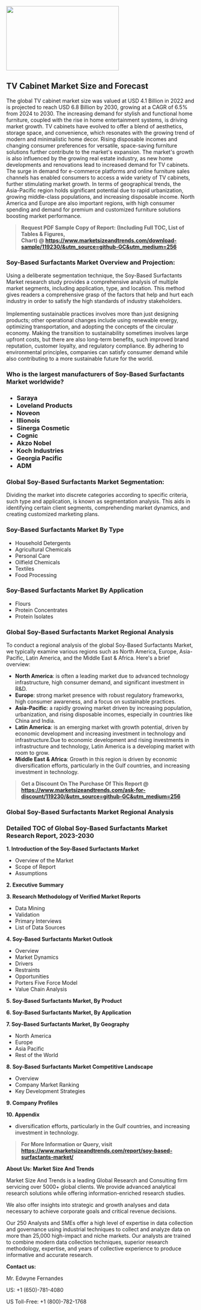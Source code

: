 <p><img class="alignnone size-medium wp-image-20088" src="https://ffe5etoiles.com/wp-content/uploads/2024/12/MST1-300x171.png" alt="" width="300" height="171" /></p><h2>TV Cabinet Market Size and Forecast</h2><p>The global TV cabinet market size was valued at USD 4.1 Billion in 2022 and is projected to reach USD 6.8 Billion by 2030, growing at a CAGR of 6.5% from 2024 to 2030. The increasing demand for stylish and functional home furniture, coupled with the rise in home entertainment systems, is driving market growth. TV cabinets have evolved to offer a blend of aesthetics, storage space, and convenience, which resonates with the growing trend of modern and minimalistic home decor. Rising disposable incomes and changing consumer preferences for versatile, space-saving furniture solutions further contribute to the market's expansion. The market's growth is also influenced by the growing real estate industry, as new home developments and renovations lead to increased demand for TV cabinets. The surge in demand for e-commerce platforms and online furniture sales channels has enabled consumers to access a wide variety of TV cabinets, further stimulating market growth. In terms of geographical trends, the Asia-Pacific region holds significant potential due to rapid urbanization, growing middle-class populations, and increasing disposable income. North America and Europe are also important regions, with high consumer spending and demand for premium and customized furniture solutions boosting market performance.</p></p><blockquote id="" class=""><strong>Request PDF Sample Copy of Report: (Including Full TOC, List of Tables &amp; Figures, Chart)&nbsp;@&nbsp;<strong><a href="https://www.marketsizeandtrends.com/download-sample/119230/&utm_source=github-GC&utm_medium=256" target="_blank">https://www.marketsizeandtrends.com/download-sample/119230/&utm_source=github-GC&utm_medium=256</a></strong></strong></blockquote><h3 id="" class="">Soy-Based Surfactants Market&nbsp;Overview and Projection:</h3><p id="" class="">Using a deliberate segmentation technique, the Soy-Based Surfactants Market research study provides a comprehensive analysis of multiple market segments, including application, type, and location. This method gives readers a comprehensive grasp of the factors that help and hurt each industry in order to satisfy the high standards of industry stakeholders. <br /> <br />Implementing sustainable practices involves more than just designing products; other operational changes include using renewable energy, optimizing transportation, and adopting the concepts of the circular economy. Making the transition to sustainability sometimes involves large upfront costs, but there are also long-term benefits, such improved brand reputation, customer loyalty, and regulatory compliance. By adhering to environmental principles, companies can satisfy consumer demand while also contributing to a more sustainable future for the world.</p><h3 id="" class="">Who is the largest manufacturers of&nbsp;Soy-Based Surfactants Market worldwide?</h3><h3 class=""><p><ul><li>Saraya </li><li> Loveland Products </li><li> Noveon </li><li> Illionois </li><li> Sinerga Cosmetic </li><li> Cognic </li><li> Akzo Nobel </li><li> Koch Industries </li><li> Georgia Pacific </li><li> ADM</li></ul></p></h3><h3 id="" class="">Global&nbsp;Soy-Based Surfactants Market Segmentation:</h3><p id="" class="">Dividing the market into discrete categories according to specific criteria, such type and application, is known as segmentation analysis. This aids in identifying certain client segments, comprehending market dynamics, and creating customized marketing plans.</p><h3 id="" class="">Soy-Based Surfactants Market&nbsp;By Type</h3><p><p><ul><li>Household Detergents </li><li> Agricultural Chemicals </li><li> Personal Care </li><li> Oilfield Chemicals </li><li> Textiles </li><li> Food Processing</p></li></ul></p></p><h3 id="" class="">Soy-Based Surfactants Market&nbsp;By Application</h3><p class=""><p><ul><li>Flours </li><li> Protein Concentrates </li><li> Protein Isolates</li></ul></p></p><h3 id="" class="">Global Soy-Based Surfactants Market Regional Analysis</h3><p id="" class="">To conduct a regional analysis of the global Soy-Based Surfactants Market, we typically examine various regions such as North America, Europe, Asia-Pacific, Latin America, and the Middle East &amp; Africa. Here's a brief overview:</p><ul><li><strong>North America</strong>: is often a leading market due to advanced technology infrastructure, high consumer demand, and significant investment in R&amp;D.</li><li><strong>Europe</strong>: strong market presence with robust regulatory frameworks, high consumer awareness, and a focus on sustainable practices.</li><li><strong>Asia-Pacific</strong>: a rapidly growing market driven by increasing population, urbanization, and rising disposable incomes, especially in countries like China and India.</li><li><strong>Latin America</strong>: is an emerging market with growth potential, driven by economic development and increasing investment in technology and infrastructure.Due to economic development and rising investments in infrastructure and technology, Latin America is a developing market with room to grow.</li><li><strong>Middle East &amp; Africa</strong>: Growth in this region is driven by economic diversification efforts, particularly in the Gulf countries, and increasing investment in technology.</li></ul><blockquote id="" class=""><strong>Get a Discount On The Purchase Of This Report @ <strong><a href="https://www.marketsizeandtrends.com/ask-for-discount/119230/&utm_source=github-GC&utm_medium=256" target="_blank">https://www.marketsizeandtrends.com/ask-for-discount/119230/&utm_source=github-GC&utm_medium=256</a></strong></strong></blockquote><h3 id="" class="">Global Soy-Based Surfactants Market Regional Analysis</h3><h3 id="" class="">Detailed TOC of Global Soy-Based Surfactants Market Research Report, 2023-2030</h3><p id="" class=""><strong>1. Introduction of the Soy-Based Surfactants Market</strong></p><ul><li>Overview of the Market</li><li>Scope of Report</li><li>Assumptions</li></ul><p id="" class=""><strong>2. Executive Summary</strong></p><p id="" class=""><strong>3. Research Methodology of Verified Market Reports</strong></p><ul><li>Data Mining</li><li>Validation</li><li>Primary Interviews</li><li>List of Data Sources</li></ul><p id="" class=""><strong>4. Soy-Based Surfactants Market Outlook</strong></p><ul><li>Overview</li><li>Market Dynamics</li><li>Drivers</li><li>Restraints</li><li>Opportunities</li><li>Porters Five Force Model</li><li>Value Chain Analysis</li></ul><p id="" class=""><strong>5. Soy-Based Surfactants Market, By Product</strong></p><p id="" class=""><strong>6. Soy-Based Surfactants Market, By Application</strong></p><p id="" class=""><strong>7. Soy-Based Surfactants Market, By Geography</strong></p><ul><li>North America</li><li>Europe</li><li>Asia Pacific</li><li>Rest of the World</li></ul><p id="" class=""><strong>8. Soy-Based Surfactants Market Competitive Landscape</strong></p><ul><li>Overview</li><li>Company Market Ranking</li><li>Key Development Strategies</li></ul><p id="" class=""><strong>9. Company Profiles</strong></p><p id="" class=""><strong>10. Appendix</strong></p><ul><li>diversification efforts, particularly in the Gulf countries, and increasing investment in technology.</li></ul><blockquote id="" class=""><strong>For More Information or Query, visit <strong><strong><a href="https://www.marketsizeandtrends.com/report/soy-based-surfactants-market/" target="_blank">https://www.marketsizeandtrends.com/report/soy-based-surfactants-market/</a></strong></strong></strong></blockquote><p id="" class=""><strong>About Us: Market Size And Trends</strong></p><p id="" class="">Market Size And Trends is a leading Global Research and Consulting firm servicing over 5000+ global clients. We provide advanced analytical research solutions while offering information-enriched research studies.</p><p id="" class="">We also offer insights into strategic and growth analyses and data necessary to achieve corporate goals and critical revenue decisions.</p><p id="" class="">Our 250 Analysts and SMEs offer a high level of expertise in data collection and governance using industrial techniques to collect and analyze data on more than 25,000 high-impact and niche markets. Our analysts are trained to combine modern data collection techniques, superior research methodology, expertise, and years of collective experience to produce informative and accurate research.</p><p id="" class=""><strong>Contact us:</strong></p><p id="" class="">Mr. Edwyne Fernandes</p><p id="" class="">US: +1 (650)-781-4080</p><p id="" class="">US Toll-Free: +1 (800)-782-1768</p>
